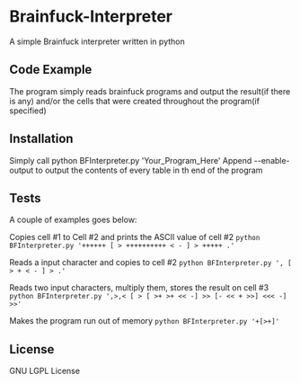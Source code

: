 Brainfuck-Interpreter
=====================


A simple Brainfuck interpreter written in python

## Code Example

The program simply reads brainfuck programs and output the result(if there is any) and/or the cells that were created throughout the program(if specified)

## Installation

Simply call python BFInterpreter.py 'Your_Program_Here'
Append --enable-output to output the contents of every table in th end of the program

## Tests
A couple of examples goes below:

Copies cell #1 to Cell #2 and prints the ASCII value of cell #2
```python BFInterpreter.py '++++++ [ > ++++++++++ < - ] > +++++ .'```

Reads a input character and copies to cell #2
```python BFInterpreter.py ', [ > + < - ] > .'```

Reads two input characters, multiply them, stores the result on cell #3
```python BFInterpreter.py ',>,< [ > [ >+ >+ << -] >> [- << + >>] <<< -] >>'```

Makes the program run out of memory
```python BFInterpreter.py '+[>+]'```

## License

GNU LGPL License